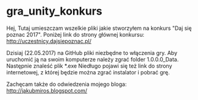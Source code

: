 # gra_unity_konkurs
Hej,
Tutaj umieszczam wszelkie pliki jakie stworzyłem na konkurs "Daj się poznac 2017". Poniżej link do strony głównej konkursu:
http://uczestnicy.dajsiepoznac.pl/

Dzisiaj (22.05.2017) na GitHub pliki niezbędne to włączenia gry. Aby uruchomić ją na swoim komputerze należy zgrać folder 1.0.0.0_Data.
Następnie znaleść plik *.exe
Niedługo pojawi się też link do strony internetowej, z której będzie można zgrać instalator i pobrać grę.

Zachęcam także do odwiedzenia mojego bloga:
http://jakubmiros.blogspot.com/
